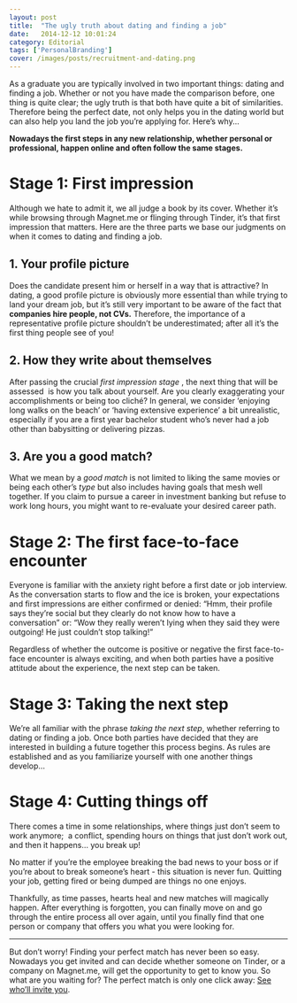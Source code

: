 ```yaml
---
layout: post
title:  "The ugly truth about dating and finding a job"
date:   2014-12-12 10:01:24
category: Editorial
tags: ['PersonalBranding']
cover: /images/posts/recruitment-and-dating.png
---
```

<p class="intro">As a graduate you are typically involved in two important things: dating and finding a job. Whether or not you have made the comparison before, one thing is quite clear; the ugly truth is that both have quite a bit of similarities. Therefore being the perfect date, not only helps you in the dating world but can also help you land the job you’re applying for. Here’s why... 
</p>

<!--more-->

**Nowadays the first steps in any new relationship, whether personal or professional, happen online and often follow the same stages.**

# Stage 1: First impression

Although we hate to admit it, we all judge a book by its cover. Whether it’s while browsing through Magnet.me or flinging through Tinder, it’s that first impression that matters. Here are the three parts we base our judgments on when it comes to dating and finding a job.
 
## 1. Your profile picture

Does the candidate present him or herself in a way that is attractive? In dating, a good profile picture is obviously more essential than while trying to land your dream job, but it’s still very important to be aware of the fact that **companies hire people, not CVs.** Therefore, the importance of a representative profile picture shouldn’t be underestimated; after all it’s the first thing people see of you! 

## 2. 	How they write about themselves
 
After passing the crucial *first impression stage* , the next thing that will be assessed  is how you talk about yourself. Are you clearly exaggerating your accomplishments or being too cliché? In general, we consider ‘enjoying long walks on the beach’ or ‘having extensive experience’ a bit unrealistic, especially if you are a first year bachelor student who’s never had a job other than babysitting or delivering pizzas.  
 
## 3. 	Are you a good match?
 
What we mean by a *good match* is not limited to liking the same movies or being each other’s *type* but also includes having goals that mesh well together. If you claim to pursue a career in investment banking but refuse to work long hours, you might want to re-evaluate your desired career path. 
 
# Stage 2: The first face-to-face encounter
 
Everyone is familiar with the anxiety right before a first date or job interview. As the conversation starts to flow and the ice is broken, your expectations and first impressions are either confirmed or denied: “Hmm, their profile says they’re social but they clearly do not know how to have a conversation” or: “Wow they really weren’t lying when they said they were outgoing! He just couldn’t stop talking!” 
 
Regardless of whether the outcome is positive or negative the first face-to-face encounter is always exciting, and when both parties have a positive attitude about the experience, the next step can be taken.
 
# Stage 3: Taking the next step
 
We’re all familiar with the phrase *taking the next step*, whether referring to dating or finding a job. Once both parties have decided that they are interested in building a future together this process begins. As rules are established and as you familiarize yourself with one another things develop…
 
# Stage 4: Cutting things off
 
There comes a time in some relationships, where things just don’t seem to work anymore;  a conflict, spending hours on things that just don’t work out, and then it happens… you break up!
 
No matter if you’re the employee breaking the bad news to your boss or if you’re about to break someone’s heart - this situation is never fun. Quitting your job, getting fired or being dumped are things no one enjoys.
 
Thankfully, as time passes, hearts heal and new matches will magically happen. After everything is forgotten, you can finally move on and go through the entire process all over again, until you finally find that one person or company that offers you what you were looking for. 

---

But don’t worry! Finding your perfect match has never been so easy. Nowadays you get invited and can decide whether someone on Tinder, or a company on Magnet.me, will get the opportunity to get to know you. So what are you waiting for? The perfect match is only one click away: <a href="https://www.magnet.me/?utm_source=blog&utm_medium=blogpost&utm_term=dating-recruitment&utm_campaign=article
" target="_blank">See who’ll invite you</a>.
